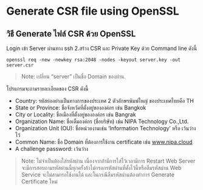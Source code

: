 # Generate CSR file using OpenSSL

## วิธี Generate ไฟล์ CSR ด้วย OpenSSL

Login เข้า Server ผ่านทาง ssh 2.สร้าง CSR และ Private Key ด้วย Command line ดังนี้

```text
openssl req -new -newkey rsa:2048 -nodes -keyout server.key -out server.csr
```

> Note: เปลี่ยน “server” เป็นชื่อ Domain ของท่าน.

โปรแกรมจะถามรายละเอียดของ CSR ดังนี้

* Country: รหัสย่ออย่างเป็นทางการของประเทศ 2 ตัวอักษรพิมพ์ใหญ่ ของประเทศไทยคือ TH
* State or Province:  ชื่อจังหวัดที่ตั้งอยู่ขององค์กร เช่น Bangkok
* City or Locality:  ชื่อเมืองที่ตั้งอยู่ขององค์กร เช่น Bangrak
* Organization Name: ชื่อเต็มองค์กร \(ชื่อบริษัท\) เช่น NIPA Technology Co.,Ltd.
* Organization Unit \(OU\):  ชื่อหน่วยงานเช่น ‘Information Technology’ หรือ เว้นว่างไว้
* Common Name: ชื่อ Domain ที่ต้องการใช้งาน certificate เช่น www.nipa.cloud
* A challenge password: เว้นว่าง

> Note: ไม่จำเป็นต้องใส่รหัสผ่าน เนื่องจากถ้ามีการใส่ไว้เวลามีการ Restart Web Server จะมีการสอบถามรหัสผ่านนี้ทุกครั้งถ้าไม่กรอกรหัสผ่านที่ตั้งไว้นี้หรือลืมรหัสผ่าน Web Service จะไม่สามารถใช้งานได้ และในกรณีลืมรหัสผ่านต้องทำการ Generate Certificate ใหม่

